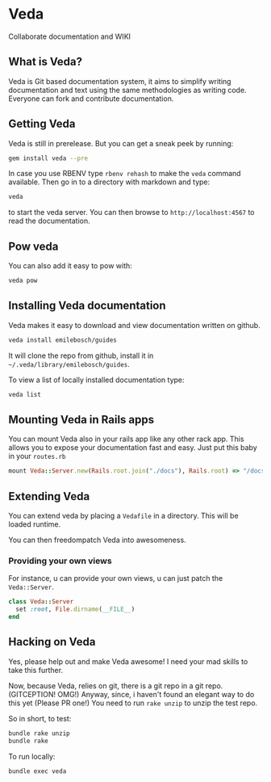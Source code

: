 # Veda

Collaborate documentation and WIKI

## What is Veda?

Veda is Git based documentation system, it aims to simplify writing documentation and text using
the same methodologies as writing code. Everyone can fork and contribute documentation.

## Getting Veda

Veda is still in prerelease. But you can get a sneak peek by running:

```bash
gem install veda --pre
```

In case you use RBENV type `rbenv rehash` to make the `veda` command available.
Then go in to a directory with markdown and type:

```bash
veda
```

to start the veda server. You can then browse to `http://localhost:4567` to read the
documentation.

## Pow veda

You can also add it easy to pow with:

```bash
veda pow
```

## Installing Veda documentation

Veda makes it easy to download and view documentation written on github.

```bash
veda install emilebosch/guides
```

It will clone the repo from github, install it in `~/.veda/library/emilebosch/guides`.

To view a list of locally installed documentation type:

```bash
veda list
```

## Mounting Veda in Rails apps

You can mount Veda also in your rails app like any other rack app. This allows you
to expose your documentation fast and easy. Just put this baby in your `routes.rb`

```ruby
mount Veda::Server.new(Rails.root.join("./docs"), Rails.root) => "/docs"
```

## Extending Veda

You can extend veda by placing a `Vedafile` in a directory. This will be loaded runtime.

You can then freedompatch Veda into awesomeness.

### Providing your own views

For instance, u can provide your own views, u can just patch the `Veda::Server`.

```ruby
class Veda::Server
  set :root, File.dirname(__FILE__)
end
```

## Hacking on Veda

Yes, please help out and make Veda awesome! I need your mad skills to take this further.

Now, because Veda, relies on git, there is a git repo in a git repo. (GITCEPTION! OMG!) Anyway,
since, i haven't found an elegant way to do this yet (Please PR one!) You need
to run `rake unzip` to unzip the test repo.

So in short, to test:

```bash
bundle rake unzip
bundle rake
```

To run locally:

```bash
bundle exec veda
```
